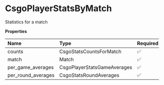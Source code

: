 # CsgoPlayerStatsByMatch

Statistics for a match

**Properties**

| Name               | Type                        | Required | Description |
| :----------------- | :-------------------------- | :------- | :---------- |
| counts             | CsgoStatsCountsForMatch     | ✅       |             |
| match              | Match                       | ✅       |             |
| per_game_averages  | CsgoPlayerStatsGameAverages | ✅       |             |
| per_round_averages | CsgoStatsRoundAverages      | ✅       |             |
